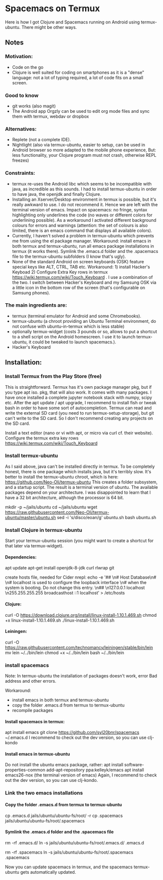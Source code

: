 # Spacemacs on Termux

Here is how I got Clojure and Spacemacs running on Android using termux-ubuntu. There might be other ways.

## Notes

### Motivation:
- Code on the go
- Clojure is well suited for coding on smartphones as it is a "dense" language: not a lot of typing required, a lot of code fits on a small screen.

### Good to know
- git works (also magit)
- The Android app Orgzly can be used to edit org mode files and sync them with termux, webdav or dropbox
                                                                                                                                         
### Alternatives:
- Replete (not a complete IDE).
- Nightlight (also via termux-ubuntu, easier to setup, can be used in Android browser so more adapted to the mobile phone experience, But: less functionality, your Clojure program must not crash, otherwise REPL freezes)

### Constraints:
- termux re-uses the Android libc which seems to be incompatible with java, as incredible as this sounds. I had to install termux-ubuntu in order to have java, the openjdk and finally Clojure.
- Installing an Xserver/Desktop environment in termux is possible, but it's really awkward to use. I do not recommend it. Hence we are left with the terminal version of emacs. Impact on spacemacs: no fringe, syntax highlighting only underlines the code (no waves or different colors for underlining possible). As a workaround I activated different background colours for errors and warnings (attention: the set of colours is also limited, there is an emacs command that displays all available colors).
- Currently, I haven't solved a problem in termux-ubuntu which prevents me from using the el package manager. Workaround: install emacs in both termux and termux-ubuntu, run all emacs package installations in termux (it works there). Symlink the .emacs.d folder and the .spacemacs file to the termux-ubuntu subfolders (I know that's ugly).
- None of the standard Android on screen keyboards (OSK) feature special keys like ALT, CTRL, TAB etc. Workaround: 1) install Hacker's Keyboad 2) Configure Extra Key rows in termux https://wiki.termux.com/wiki/Touch_Keyboard . I use a combination of the two. I switch between Hacker's Keyboard and my Samsung OSK via a little icon in the bottom row of the screen (that's configurable on Samsung phones).

### The main ingredients are:
- termux (terminal emulator for Android and some Chromebooks).
- termux-ubuntu (a chroot providing an Ubuntu Terminal environment, do not confuse with ubuntu-in-termux which is less stable)
- optionally termux-widget (costs 3 pounds or so, allows to put a shortcut to a shell script on the Android homescreen. I use it to launch termux-ubuntu, it could be tweaked to launch spacemacs.). 
- Hacker's Keyboard

## Installation:

### Install Termux from the Play Store (free)

This is straightforward. Termux has it's own package manager pkg, but if you type apt iso. pkg, that will also work.
It comes with many packages. I have once installed a complete jupyter notebook stack with numpy, scipy etc. 
After the apt update / apt upgrade, I recommend to install fish or tweak bash in order to have some sort of autocompletion.
Termux can read and write the external SD card (you need to run termux-setup-storage), but git can't write to the SD card. So I don't recommend creating any projects on the SD card.

Install a text editor (nano or vi with apt, or micro via curl cf. their website).
Configure the termux extra key rows https://wiki.termux.com/wiki/Touch_Keyboard

### Install termux-ubuntu

As I said above, java can't be installed directly in termux. To be completely honest, there is one package which installs java, but it's terribly slow. It's better to install the termux-ubuntu chroot, which is here: 
https://github.com/Neo-Oli/termux-ubuntu
This creates a folder subsystem, and a startup script. The result is a terminal version of ubuntu. The available packages depend on your architecture. I was disappointed to learn that I have a 32 bit architecture, although the processor is 64 bit. 

mkdir -p ~/jails/ubuntu 
cd ~/jails/ubuntu
wget https://raw.githubusercontent.com/Neo-Oli/termux-ubuntu/master/ubuntu.sh 
sed -i 's/disco/eoan/g' ubuntu.sh
bash ubuntu.sh


### Install Clojure in termux-ubuntu

Start your termux-ubuntu session (you might want to create a shortcut for that later via termux-widget).

#### Dependencies:
apt update 
apt-get install openjdk-8-jdk curl rlwrap git

create hosts file, needed for Cider nrepl:
echo -e '## \n# Host Database\n# \n# localhost is used to configure the loopback interface \n# when the system is booting. Do not change this entry. \n## \n127.0.0.1 localhost \n255.255.255.255 broadcasthost ::1 localhost' > /etc/hosts

#### Clojure:
curl -O https://download.clojure.org/install/linux-install-1.10.1.469.sh
chmod +x linux-install-1.10.1.469.sh
./linux-install-1.10.1.469.sh

#### Leiningen:
curl -O https://raw.githubusercontent.com/technomancy/leiningen/stable/bin/lein
mv lein ~/../bin/lein
chmod +x ~/../bin/lein
bash ~/../bin/lein


### install spacemacs 
Note: In termux-ubuntu the installation of packages doesn't work, error Bad address and other errors.

Workaround:
- install emacs in both termux and termux-ubuntu
- copy the folder .emacs.d from  termux to termux-ubuntu
- recompile packages

#### Install spacemacs in termux:
apt install emacs
git clone https://github.com/syl20bnr/spacemacs ~/.emacs.d 
I recommend to check out the dev version, so you can use clj-kondo

#### Install emacs in termux-ubuntu
Do not install the ubuntu emacs package, rather:
apt install software-properties-common
add-apt-repository ppa:kelleyk/emacs
apt install emacs26-nox (the terminal version of emacs)
Again, I recommend to check out the dev version, so you can use clj-kondo.


### Link the two emacs installations
#### Copy the folder .emacs.d from  termux to termux-ubuntu
cp .emacs.d jails/ubuntu/ubuntu-fs/root/ -r
cp .spacemacs jails/ubuntu/ubuntu-fs/root/.spacemacs

#### Symlink the .emacs.d folder and the .spacemacs file
rm -rf .emacs.d/
ln -s jails/ubuntu/ubuntu-fs/root/.emacs.d/ .emacs.d

rm -rf .spacemacs
ln -s jails/ubuntu/ubuntu-fs/root/.spacemacs  .spacemacs

Now you can update spacemacs in termux, and the spacemacs termux-ubuntu gets automatically updated.

